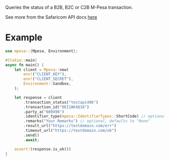 Queries the status of a B2B, B2C or C2B M-Pesa transaction.

See more from the Safaricom API docs [here](https://developer.safaricom.co.ke/Documentation)

# Example
```rust
use mpesa::{Mpesa, Environment};

#[tokio::main]
async fn main() {
	let client = Mpesa::new(
		env!("CLIENT_KEY"),
		env!("CLIENT_SECRET"),
		Environment::Sandbox,
	);

	let response = client
		.transaction_status("testapi496")
		.transaction_id("OEI2AK4Q16")
		.party_a("600496")
		.identifier_type(mpesa::IdentifierTypes::ShortCode) // optional, defaults to `IdentifierTypes::ShortCode`
		.remarks("Your Remarks") // optional, defaults to "None"
		.result_url("https://testdomain.com/err")
		.timeout_url("https://testdomain.com/ok")
		.send()
		.await;

	assert!(response.is_ok())
}
```